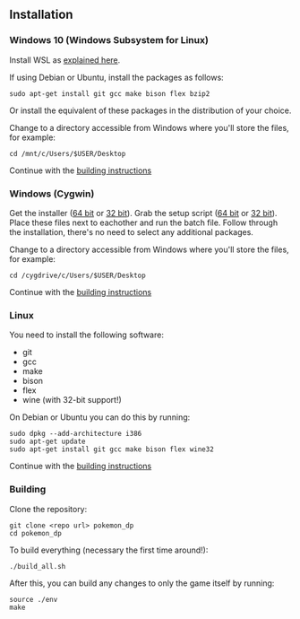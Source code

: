 Installation
------------

### Windows 10 (Windows Subsystem for Linux)

Install WSL as [explained here](https://docs.microsoft.com/en-us/windows/wsl/install-win10).

If using Debian or Ubuntu, install the packages as follows:
```
sudo apt-get install git gcc make bison flex bzip2
```
Or install the equivalent of these packages in the distribution of your choice.

Change to a directory accessible from Windows where you'll store the files, for example:
```
cd /mnt/c/Users/$USER/Desktop
```

Continue with the [building instructions](#building)


### Windows (Cygwin)

Get the installer ([64 bit](https://www.cygwin.com/setup-x86_64.exe) or [32 bit](https://www.cygwin.com/setup-x86.exe)). Grab the setup script ([64 bit](tools/cygwin_setup-x86.bat) or [32 bit](tools/cygwin_setup-x86_64.bat)).  
Place these files next to eachother and run the batch file. Follow through the installation, there's no need to select any additional packages.

Change to a directory accessible from Windows where you'll store the files, for example:
```
cd /cygdrive/c/Users/$USER/Desktop
```

Continue with the [building instructions](#building)


### Linux

You need to install the following software:
* git
* gcc
* make
* bison
* flex
* wine (with 32-bit support!)

On Debian or Ubuntu you can do this by running:
```
sudo dpkg --add-architecture i386
sudo apt-get update
sudo apt-get install git gcc make bison flex wine32
```

Continue with the [building instructions](#building)


### Building

Clone the repository:
```
git clone <repo url> pokemon_dp
cd pokemon_dp
```

To build everything (necessary the first time around!):
```
./build_all.sh
```

After this, you can build any changes to only the game itself by running:
```
source ./env
make
```
